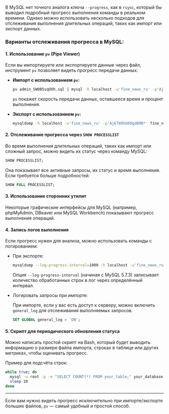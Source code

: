 
В MySQL нет точного аналога ключа `--progress`, как в `rsync`, который бы выводил подробный прогресс выполнения команды в реальном времени. Однако можно использовать несколько подходов для отслеживания выполнения длительных операций, таких как импорт или экспорт данных.

### Варианты отслеживания прогресса в MySQL:

#### 1. **Использование `pv` (Pipe Viewer)**

Если вы импортируете или экспортируете данные через файл, инструмент `pv` позволяет видеть прогресс передачи данных:

- **Импорт с использованием `pv`:**
    
    ```bash
    pv admin_SW0B5sqOOh.sql | mysql -h localhost -u'fine_news_ru' -p'Aj678OhU60gd6M0*' fine_news_ru
    ```
    
    `pv` покажет скорость передачи данных, оставшееся время и процент выполнения.
    
- **Экспорт с использованием `pv`:**
    
    ```bash
    mysqldump -h localhost -u'fine_news_ru' -p'Aj678OhU60gd6M0*' fine_news_ru | pv > backup.sql
    ```
    

#### 2. **Отслеживание прогресса через `SHOW PROCESSLIST`**

Во время выполнения длительных операций, таких как импорт или сложный запрос, можно видеть их статус через команду MySQL:

```sql
SHOW PROCESSLIST;
```

Она показывает все активные запросы, их статус и время выполнения. Если требуется больше подробностей:

```sql
SHOW FULL PROCESSLIST;
```

#### 3. **Использование сторонних утилит**

Некоторые графические интерфейсы для MySQL (например, phpMyAdmin, DBeaver или MySQL Workbench) показывают прогресс выполнения операций.

#### 4. **Запись логов выполнения**

Если прогресс нужен для анализа, можно использовать команды с логированием:

- При экспорте:
    
    ```bash
    mysqldump --log-progress-interval=1000 -h localhost -u'fine_news_ru' -p'Aj678OhU60gd6M0*' fine_news_ru > backup.sql
    ```
    
    Опция `--log-progress-interval` (начиная с MySQL 5.7.3) записывает количество обработанных строк в лог через определённый интервал.
    
- Логировать запросы при импорте:
    
    При импорте, если у вас есть доступ к серверу, можно включить `general_log` для отслеживания выполняемых запросов.
    
    ```sql
    SET GLOBAL general_log = 'ON';
    ```
    

#### 5. **Скрипт для периодического обновления статуса**

Можно написать простой скрипт на Bash, который будет выводить информацию о размере файла импорта, строках в таблице или других метриках, чтобы оценивать прогресс.

Пример для подсчёта строк:

```bash
while true; do
  mysql -u root -p -e "SELECT COUNT(*) FROM your_table;" your_database
  sleep 10
done
```

---

Если вам нужно видеть прогресс исключительно при импорте/экспорте больших файлов, `pv` — самый удобный и простой способ.